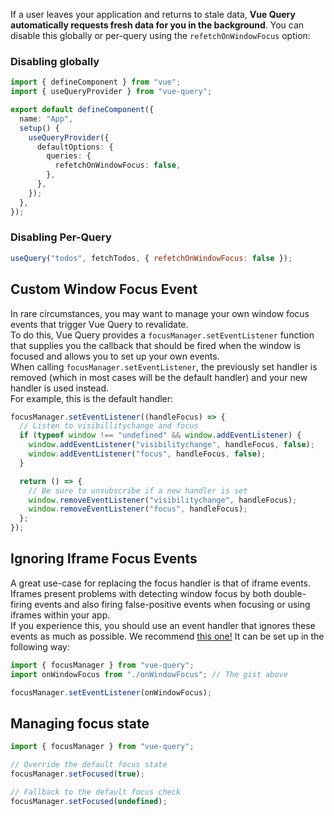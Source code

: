 If a user leaves your application and returns to stale data, **Vue Query automatically requests fresh data for you in the background**. You can disable this globally or per-query using the `refetchOnWindowFocus` option:

### Disabling globally

```ts
import { defineComponent } from "vue";
import { useQueryProvider } from "vue-query";

export default defineComponent({
  name: "App",
  setup() {
    useQueryProvider({
      defaultOptions: {
        queries: {
          refetchOnWindowFocus: false,
        },
      },
    });
  },
});
```

### Disabling Per-Query

```js
useQuery("todos", fetchTodos, { refetchOnWindowFocus: false });
```

## Custom Window Focus Event

In rare circumstances, you may want to manage your own window focus events that trigger Vue Query to revalidate.  
To do this, Vue Query provides a `focusManager.setEventListener` function that supplies you the callback that should be fired when the window is focused and allows you to set up your own events.  
When calling `focusManager.setEventListener`, the previously set handler is removed (which in most cases will be the default handler) and your new handler is used instead.  
For example, this is the default handler:

```js
focusManager.setEventListener((handleFocus) => {
  // Listen to visibillitychange and focus
  if (typeof window !== "undefined" && window.addEventListener) {
    window.addEventListener("visibilitychange", handleFocus, false);
    window.addEventListener("focus", handleFocus, false);
  }

  return () => {
    // Be sure to unsubscribe if a new handler is set
    window.removeEventListener("visibilitychange", handleFocus);
    window.removeEventListener("focus", handleFocus);
  };
});
```

## Ignoring Iframe Focus Events

A great use-case for replacing the focus handler is that of iframe events.  
Iframes present problems with detecting window focus by both double-firing events and also firing false-positive events when focusing or using iframes within your app.  
If you experience this, you should use an event handler that ignores these events as much as possible. We recommend [this one!](https://gist.github.com/tannerlinsley/1d3a2122332107fcd8c9cc379be10d88) It can be set up in the following way:

```js
import { focusManager } from "vue-query";
import onWindowFocus from "./onWindowFocus"; // The gist above

focusManager.setEventListener(onWindowFocus);
```

## Managing focus state

```js
import { focusManager } from "vue-query";

// Override the default focus state
focusManager.setFocused(true);

// Fallback to the default focus check
focusManager.setFocused(undefined);
```
